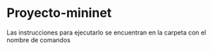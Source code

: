 # Proyecto-mininet
Las instrucciones para ejecutarlo se encuentran en la carpeta con el nombre de comandos

